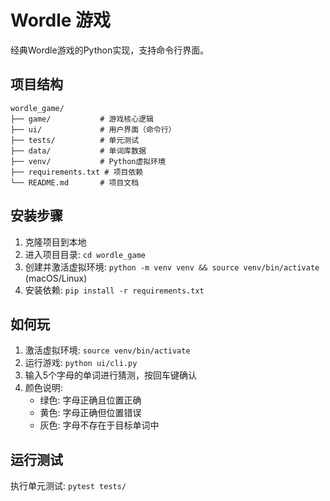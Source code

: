 # Wordle 游戏

经典Wordle游戏的Python实现，支持命令行界面。

## 项目结构
```
wordle_game/
├── game/           # 游戏核心逻辑
├── ui/             # 用户界面（命令行）
├── tests/          # 单元测试
├── data/           # 单词库数据
├── venv/           # Python虚拟环境
├── requirements.txt # 项目依赖
└── README.md       # 项目文档
```

## 安装步骤
1. 克隆项目到本地
2. 进入项目目录: `cd wordle_game`
3. 创建并激活虚拟环境: `python -m venv venv && source venv/bin/activate` (macOS/Linux)
4. 安装依赖: `pip install -r requirements.txt`

## 如何玩
1. 激活虚拟环境: `source venv/bin/activate`
2. 运行游戏: `python ui/cli.py`
3. 输入5个字母的单词进行猜测，按回车键确认
4. 颜色说明:
   - 绿色: 字母正确且位置正确
   - 黄色: 字母正确但位置错误
   - 灰色: 字母不存在于目标单词中

## 运行测试
执行单元测试: `pytest tests/`
